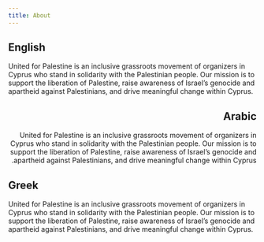 ```yaml
---
title: About
---
```


## English

United for Palestine is an inclusive grassroots movement of organizers in Cyprus who stand in solidarity with the Palestinian people. Our mission is to support the liberation of Palestine, raise awareness of Israel’s genocide and apartheid against Palestinians, and drive meaningful change within Cyprus.

<div dir="rtl" lang="ar">

## Arabic

United for Palestine is an inclusive grassroots movement of organizers in Cyprus who stand in solidarity with the Palestinian people. Our mission is to support the liberation of Palestine, raise awareness of Israel’s genocide and apartheid against Palestinians, and drive meaningful change within Cyprus.

</div>

<div lang="el">

## Greek

United for Palestine is an inclusive grassroots movement of organizers in Cyprus who stand in solidarity with the Palestinian people. Our mission is to support the liberation of Palestine, raise awareness of Israel’s genocide and apartheid against Palestinians, and drive meaningful change within Cyprus.

</div>

<!--
## Chapters

{% for chapter in collections.chapter %}
- [{{chapter.data.title}}]({{chapter.url}}){% endfor %}

-->
